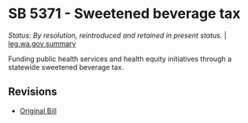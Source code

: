 # SB 5371 - Sweetened beverage tax
*Status: By resolution, reintroduced and retained in present status.* | [leg.wa.gov summary](https://app.leg.wa.gov/billsummary?BillNumber=5371&Year=2021)

Funding public health services and health equity initiatives through a statewide sweetened beverage tax.

## Revisions
* [Original Bill](1/)